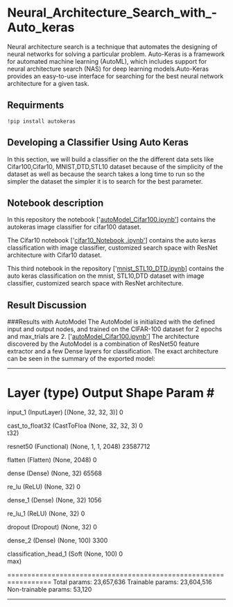 # Neural_Architecture_Search_with_-Auto_keras

Neural architecture search is a technique that automates the designing of neural networks for solving a particular problem. Auto-Keras is a framework for automated machine learning (AutoML), which includes support for neural architecture search (NAS) for deep learning models.Auto-Keras provides an easy-to-use interface for searching for the best neural network architecture for a given task.


## Requirments  

 ```
!pip install autokeras
```
## Developing a Classifier Using Auto Keras
In this section, we will build a classifier on the the different data sets like Cifar100,Cifar10, MNIST,DTD,STL10 dataset because of the simplicity of the dataset as well as because the search takes a long time to run so the simpler the dataset the simpler it is to search for the best parameter.

## Notebook description
In this repository the notebook ['[autoModel_Cifar100.ipynb'](https://github.com/ilyas4225/Neural_Architecture_Search_with_-Auto_keras/blob/main/autoModel_Cifar100.ipynb)] contains the autokeras image classifier for cifar100 dataset.


The Cifar10 notebook ['[cifar10_Notebook .ipynb'](https://github.com/ilyas4225/Neural_Architecture_Search_with_-Auto_keras/blob/main/cifar10_Notebook%20.ipynb)] contains the auto keras classification with  image classifier, customized search space with ResNet architecture with Cifar10 dataset.


This third notebook in the repository ['[mnist_STL10_DTD.ipynb](https://github.com/ilyas4225/Neural_Architecture_Search_with_-Auto_keras/blob/main/mnist_STL10_DTD.ipynb)] contains the auto keras classification on the mnist, STL10,DTD dataset with  image classifier, customized search space with ResNet architecture.

## Result Discussion
###Results with AutoModel
The AutoModel is initialized with the defined input and output nodes, and trained on the CIFAR-100 dataset for 2 epochs and max_trials  are 2. 
['[autoModel_Cifar100.ipynb'](https://github.com/ilyas4225/Neural_Architecture_Search_with_-Auto_keras/blob/main/autoModel_Cifar100.ipynb)] 
The architecture discovered by the AutoModel is a combination of ResNet50 feature extractor and a few Dense layers for classification. The exact architecture can be seen in the summary of the exported model:

_________________________________________________________________
 Layer (type)                Output Shape              Param #   
=================================================================
 input_1 (InputLayer)        [(None, 32, 32, 3)]       0         
                                                                 
 cast_to_float32 (CastToFloa  (None, 32, 32, 3)        0         
 t32)                                                            
                                                                 
 resnet50 (Functional)       (None, 1, 1, 2048)        23587712  
                                                                 
 flatten (Flatten)           (None, 2048)              0         
                                                                 
 dense (Dense)               (None, 32)                65568     
                                                                 
 re_lu (ReLU)                (None, 32)                0         
                                                                 
 dense_1 (Dense)             (None, 32)                1056      
                                                                 
 re_lu_1 (ReLU)              (None, 32)                0         
                                                                 
 dropout (Dropout)           (None, 32)                0         
                                                                 
 dense_2 (Dense)             (None, 100)               3300      
                                                                 
 classification_head_1 (Soft  (None, 100)              0         
 max)                                                            
                                                                 
=================================================================
Total params: 23,657,636
Trainable params: 23,604,516
Non-trainable params: 53,120
_________________________________________________________________

 

